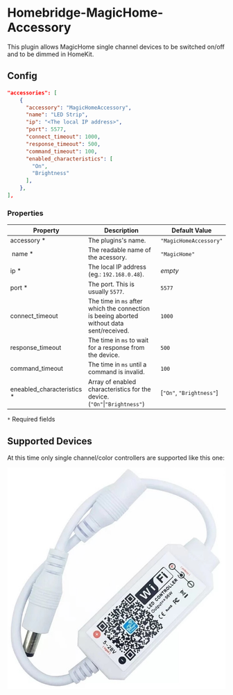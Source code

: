 # Homebridge-MagicHome-Accessory

This plugin allows MagicHome single channel devices to be switched on/off and to be dimmed in HomeKit.

## Config

```json
"accessories": [
    {
      "accessory": "MagicHomeAccessory",
      "name": "LED Strip",
      "ip": "<The local IP address>",
      "port": 5577,
      "connect_timeout": 1000,
      "response_timeout": 500,
      "command_timeout": 100,
      "enabled_characteristics": [
        "On",
        "Brightness"
      ],
    },
],
```

### Properties

| Property                   | Description                                                                               | Default Value            |
| -------------------------- | ----------------------------------------------------------------------------------------- | ------------------------ |
| accessory *                | The plugins's name.                                                                       | `"MagicHomeAccessory"`   |
| name *                     | The readable name of the acessory.                                                        | `"MagicHome"`            |
| ip *                       | The local IP address (eg.: `192.168.0.48`).                                               | _empty_                  |
| port *                     | The port. This is usually `5577`.                                                         | `5577`                   |
| connect_timeout            | The time in `ms` after which the connection is beeing aborted without data sent/received. | `1000`                   |
| response_timeout           | The time in `ms` to wait for a response from the device.                                  | `500`                    |
| command_timeout            | The time in `ms` until a command is invalid.                                              | `100`                    |
| eneabled_characteristics * | Array of enabled characteristics for the device. (`"On"`\|`"Brightness"`)                 | [`"On"`, `"Brightness"`] |

 `*` Required fields

## Supported Devices

At this time only single channel/color controllers are supported like this one:

![Single Channel](./.docs/single-channel.jpeg)
